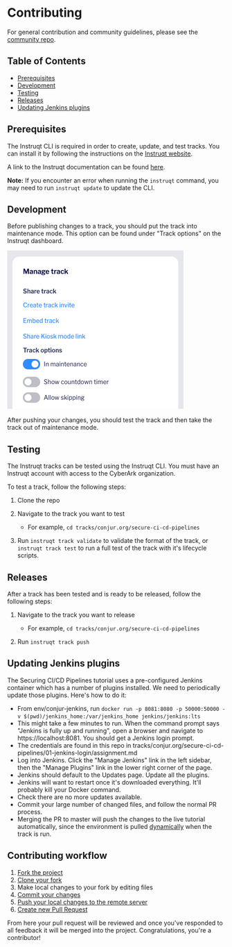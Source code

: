 # Contributing

For general contribution and community guidelines, please see the [community repo](https://github.com/cyberark/community).

## Table of Contents

- [Prerequisites](#prerequisites)
- [Development](#development)
- [Testing](#testing)
- [Releases](#releases)
- [Updating Jenkins plugins](#updating-jenkins-plugins)

## Prerequisites

The Instruqt CLI is required in order to create, update, and test tracks.
You can install it by following the instructions on the [Instruqt website](https://docs.instruqt.com/reference/software-development-kit-sdk).

A link to the Instruqt documentation can be found [here](https://docs.instruqt.com/).

**Note:** If you encounter an error when running the `instruqt` command, you may need to run `instruqt update` to update the CLI.

## Development

Before publishing changes to a track, you should put the track into maintenance mode. This option can be found under "Track options"
on the Instruqt dashboard.

![Maintenance Mode](assets/maintenance_mode.png)

After pushing your changes, you should test the track and then take the track out of maintenance mode.

## Testing

The Instruqt tracks can be tested using the Instruqt CLI. You must have an Instruqt account with access to the CyberArk organization.

To test a track, follow the following steps:

1. Clone the repo

2. Navigate to the track you want to test

    - For example, `cd tracks/conjur.org/secure-ci-cd-pipelines`

3. Run `instruqt track validate` to validate the format of the track, or `instruqt track test` to run a
    full test of the track with it's lifecycle scripts.

## Releases

After a track has been tested and is ready to be released, follow the following steps:

1. Navigate to the track you want to release

    - For example, `cd tracks/conjur.org/secure-ci-cd-pipelines`

2. Run `instruqt track push`

## Updating Jenkins plugins

The Securing CI/CD Pipelines tutorial uses a pre-configured Jenkins container
which has a number of plugins installed. We need to periodically update those
plugins. Here's how to do it:

- From env/conjur-jenkins, run
  `docker run -p 8081:8080 -p 50000:50000 -v $(pwd)/jenkins_home:/var/jenkins_home jenkins/jenkins:lts`
- This might take a few minutes to run. When the command prompt says "Jenkins is fully up and running",
  open a browser and navigate to https://localhost:8081. You should get a Jenkins login prompt.
- The credentials are found in this repo in tracks/conjur.org/secure-ci-cd-pipelines/01-jenkins-login/assignment.md
- Log into Jenkins. Click the "Manage Jenkins" link in the left sidebar, then the "Manage Plugins" link
  in the lower right corner of the page.
- Jenkins should default to the Updates page. Update all the plugins.
- Jenkins will want to restart once it's downloaded everything. It'll probably kill your
  Docker command.
- Check there are no more updates available.
- Commit your large number of changed files, and follow the normal PR process.
- Merging the PR to master will push the changes to the live tutorial automatically, since the environment is
  pulled [dynamically](tracks/conjur.org/secure-ci-cd-pipelines/track_scripts/setup-jenkins-demo) when the track is run.

## Contributing workflow

1. [Fork the project](https://help.github.com/en/github/getting-started-with-github/fork-a-repo)
2. [Clone your fork](https://help.github.com/en/github/creating-cloning-and-archiving-repositories/cloning-a-repository)
3. Make local changes to your fork by editing files
3. [Commit your changes](https://help.github.com/en/github/managing-files-in-a-repository/adding-a-file-to-a-repository-using-the-command-line)
4. [Push your local changes to the remote server](https://help.github.com/en/github/using-git/pushing-commits-to-a-remote-repository)
5. [Create new Pull Request](https://help.github.com/en/github/collaborating-with-issues-and-pull-requests/creating-a-pull-request-from-a-fork)

From here your pull request will be reviewed and once you've responded to all
feedback it will be merged into the project. Congratulations, you're a contributor!
